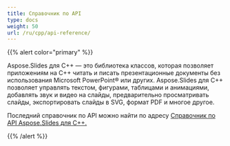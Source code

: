 ```yaml
---
title: Справочник по API
type: docs
weight: 50
url: /ru/cpp/api-reference/
---
```


{{% alert color="primary" %}} 

Aspose.Slides для C++ — это библиотека классов, которая позволяет приложениям на C++ читать и писать 
презентационные документы без использования Microsoft PowerPoint® или других. Aspose.Slides для C++ позволяет 
управлять текстом, фигурами, таблицами и анимациями, добавлять звук и видео на слайды, предварительно просматривать 
слайды, экспортировать слайды в SVG, формат PDF и многое другое.

Последний справочник по API можно найти по адресу 
[Справочник по API Aspose.Slides для C++.](https://reference.aspose.com/slides/cpp/)

{{% /alert %}}